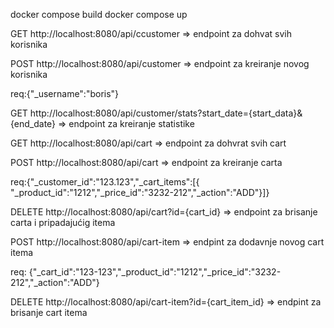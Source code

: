 docker compose build
docker compose up

GET http://localhost:8080/api/ccustomer => endpoint za dohvat svih korisnika

POST http://localhost:8080/api/customer => endpoint za kreiranje novog korisnika

req:{"_username":"boris"}

GET http://localhost:8080/api/customer/stats?start_date={start_data}&{end_date} => endpoint za kreiranje statistike

GET http://localhost:8080/api/cart => endpoint za dohvrat svih cart

POST http://localhost:8080/api/cart  => endpoint za kreiranje carta

req:{"_customer_id":"123.123","_cart_items":[{ "_product_id":"1212","_price_id":"3232-212","_action":"ADD"}]}

DELETE http://localhost:8080/api/cart?id={cart_id}  => endpoint za brisanje carta i pripadajućig itema

POST http://localhost:8080/api/cart-item => endpint za dodavnje novog cart itema

req: {"_cart_id":"123-123","_product_id":"1212","_price_id":"3232-212","_action":"ADD"}

DELETE http://localhost:8080/api/cart-item?id={cart_item_id} => endpint za brisanje cart itema







